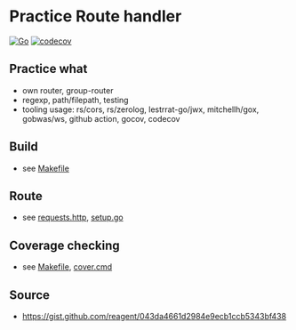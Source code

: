 # Practice Route handler

[![Go](https://github.com/practice-golang/router-practice/actions/workflows/go.yml/badge.svg)](https://github.com/practice-golang/router-practice/actions/workflows/go.yml)
[![codecov](https://codecov.io/gh/practice-golang/router-practice/branch/main/graph/badge.svg?token=MQKFGED93S)](https://codecov.io/gh/practice-golang/router-practice)

## Practice what
* own router, group-router
* regexp, path/filepath, testing
* tooling usage: rs/cors, rs/zerolog, lestrrat-go/jwx, mitchellh/gox, gobwas/ws, github action, gocov, codecov

## Build
* see [Makefile](/Makefile)

## Route
* see [requests.http](/requests.http), [setup.go](/setup.go)

## Coverage checking
* see [Makefile](/Makefile), [cover.cmd](/cover.cmd)

## Source
* https://gist.github.com/reagent/043da4661d2984e9ecb1ccb5343bf438
